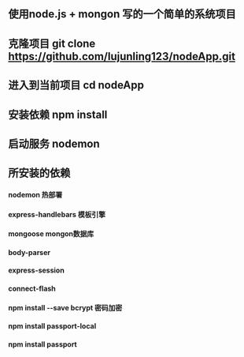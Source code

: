 ## 使用node.js + mongon 写的一个简单的系统项目
## 克隆项目 git clone https://github.com/lujunling123/nodeApp.git
## 进入到当前项目 cd nodeApp
## 安装依赖 npm install 
## 启动服务 nodemon

## 所安装的依赖
#### nodemon 热部署
#### express-handlebars 模板引擎
#### mongoose mongon数据库
#### body-parser
#### express-session
#### connect-flash
#### npm install --save bcrypt 密码加密
#### npm install passport-local
#### npm install passport

